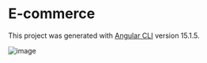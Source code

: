 # E-commerce

This project was generated with [Angular CLI](https://github.com/angular/angular-cli) version 15.1.5.

![image](https://github.com/amira-ahmed2/E-commerce/assets/106966309/b462468b-274c-4ae8-a7ad-13b17e5383a0)

